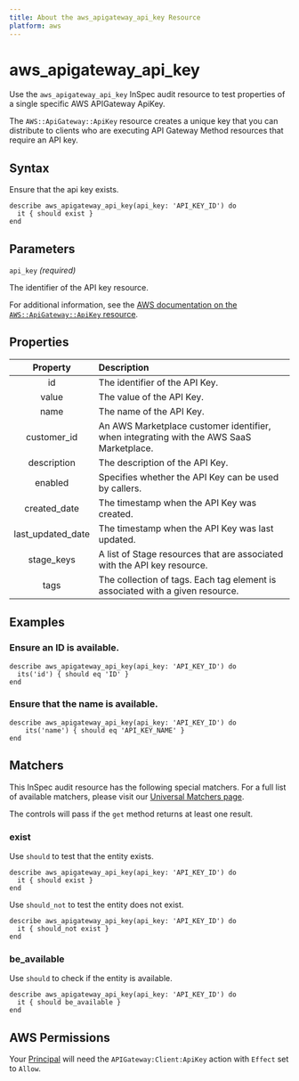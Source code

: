 ```yaml
---
title: About the aws_apigateway_api_key Resource
platform: aws
---
```


# aws_apigateway_api_key

Use the `aws_apigateway_api_key` InSpec audit resource to test properties of a single specific AWS APIGateway ApiKey.

The `AWS::ApiGateway::ApiKey` resource creates a unique key that you can distribute to clients who are executing API Gateway Method resources that require an API key.

## Syntax

Ensure that the api key exists.

    describe aws_apigateway_api_key(api_key: 'API_KEY_ID') do
      it { should exist }
    end

## Parameters

`api_key` _(required)_

The identifier of the API key resource.

For additional information, see the [AWS documentation on the `AWS::ApiGateway::ApiKey` resource](https://docs.aws.amazon.com/AWSCloudFormation/latest/UserGuide/aws-resource-apigateway-apikey.html).

## Properties

| Property | Description |
| :---: | :--- |
| id | The identifier of the API Key. |
| value | The value of the API Key. |
| name | The name of the API Key. |
| customer_id | An AWS Marketplace customer identifier, when integrating with the AWS SaaS Marketplace. |
| description | The description of the API Key. |
| enabled | Specifies whether the API Key can be used by callers. |
| created_date | The timestamp when the API Key was created. |
| last_updated_date | The timestamp when the API Key was last updated. |
| stage_keys | A list of Stage resources that are associated with the API key resource. |
| tags | The collection of tags. Each tag element is associated with a given resource. |

## Examples

### Ensure an ID is available.

    describe aws_apigateway_api_key(api_key: 'API_KEY_ID') do
      its('id') { should eq 'ID' }
    end

### Ensure that the name is available.

    describe aws_apigateway_api_key(api_key: 'API_KEY_ID') do
        its('name') { should eq 'API_KEY_NAME' }
    end

## Matchers

This InSpec audit resource has the following special matchers. For a full list of available matchers, please visit our [Universal Matchers page](https://www.inspec.io/docs/reference/matchers/).

The controls will pass if the `get` method returns at least one result.

### exist

Use `should` to test that the entity exists.

    describe aws_apigateway_api_key(api_key: 'API_KEY_ID') do
      it { should exist }
    end

Use `should_not` to test the entity does not exist.

    describe aws_apigateway_api_key(api_key: 'API_KEY_ID') do
      it { should_not exist }
    end

### be_available

Use `should` to check if the entity is available.

    describe aws_apigateway_api_key(api_key: 'API_KEY_ID') do
      it { should be_available }
    end

## AWS Permissions

Your [Principal](https://docs.aws.amazon.com/IAM/latest/UserGuide/intro-structure.html#intro-structure-principal) will need the `APIGateway:Client:ApiKey` action with `Effect` set to `Allow`.
